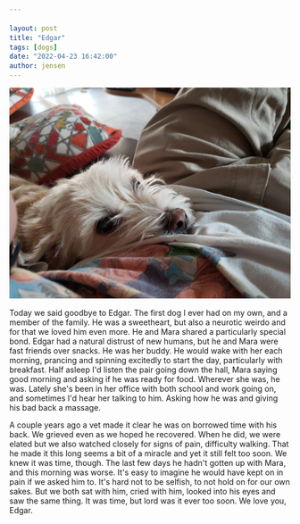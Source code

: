 ```yaml
---

layout: post
title: "Edgar"
tags: [dogs]
date: "2022-04-23 16:42:00"
author: jensen
---
```



![We love you, Edgar](/images/edgar/edgar.jpg)

Today we said goodbye to Edgar. The first dog I ever had on my own, and a member of the family. He was a sweetheart, but also a neurotic weirdo and for that we loved him even more. He and Mara shared a particularly special bond. Edgar had a natural distrust of new humans, but he and Mara were fast friends over snacks. He was her buddy. He would wake with her each morning, prancing and spinning excitedly to start the day, particularly with breakfast. Half asleep I'd listen the pair going down the hall, Mara saying good morning and asking if he was ready for food. Wherever she was, he was. Lately she's been in her office with both school and work going on, and sometimes I'd hear her talking to him. Asking how he was and giving his bad back a massage. 

A couple years ago a vet made it clear he was on borrowed time with his back. We grieved even as we hoped he recovered. When he did, we were elated but we also watched closely for signs of pain, difficulty walking. That he made it this long seems a bit of a miracle and yet it still felt too soon. We knew it was time, though. The last few days he hadn't gotten up with Mara, and this morning was worse. It's easy to imagine he would have kept on in pain if we asked him to. It's hard not to be selfish, to not hold on for our own sakes. But we both sat with him, cried with him, looked into his eyes and saw the same thing. It was time, but lord was it ever too soon.  We love you, Edgar.